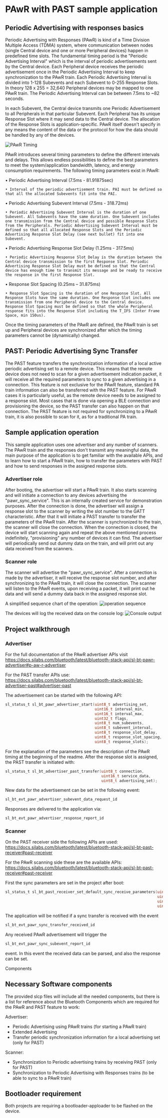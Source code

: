 # PAwR with PAST sample application

## Periodic Advertising with responses basics

Periodic Advertising with Responses (PAwR) is kind of a Time Division Multiple Access (TDMA) system, where communication between nodes (single Central device and one or more Peripheral devices) happen in predefined time slots. The fundamental timing period is the "Periodic Advertising Interval" which is the interval of periodic advertisements sent by the Central device. Each Peripheral device receives the periodic advertisement once in the Periodic Advertising Interval to keep synchronization to the PAwR train. Each Periodic Advertising Interval is divided into 1-128 Subevents and each Subevent to 0-255 Response Slots. In theory 128 x 255 = 32,640 Peripheral devices may be mapped to one PAwR train. The Periodic Advertising Interval can be between 7.5ms to ~82
seconds.

In each Subevent, the Central device transmits one Periodic Advertisement to all Peripherals in that particular Subevent. Each Peripheral has its unique Response Slot where it may send data to the Central device. The allocation of the Response Slots is application-specific. PAwR itself doesn't specify in any means the content of the data or the protocol for how the data should be handled by any of the devices.

![PAwR Timing](images/pawr_timing.png)

PAwR introduces several timing parameters to define the different intervals and delays. This allows endless possibilities to define the best parameters to meet the system/application bandwidth, latency, and energy consumption requirements.
The following timing parameters exist in PAwR:

• Periodic Advertising Interval (7.5ms - 81.91875sec)

    • Interval of the periodic advertisement train. PAI must be defined so that all the allocated Subevents fit into the PAI.

• Periodic Advertising Subevent Interval (7.5ms - 318.72ms)

    • Periodic Advertising Subevent Interval is the duration of one Subevent. All Subevents have the same duration. One Subevent includes one transmission from the Central device and possible Response Slots from the Peripherals. Periodic Advertising Subevent Interval must be defined so that all allocated Response Slots and the Periodic Advertising Response Slot Delay (see next bullet) fit into one Subevent.

• Periodic Advertising Response Slot Delay (1.25ms - 317.5ms)

    • Periodic Advertising Response Slot Delay is the duration between the Central device transmission to the first Response Slot. Periodic Advertising Response Slot Delay must be defined so that the Central device has enough time to transmit its message and be ready to receive the response in the first Response Slot.

• Response Slot Spacing (0.25ms – 31.875ms)

    • Response Slot Spacing is the duration of one Response Slot. All Response Slots have the same duration. One Response Slot includes one transmission from one Peripheral device to the Central device. Response Slot Spacing must be defined so that the whole Peripheral response fits into the Response Slot including the T_IFS (Inter Frame Space, min 150us).

Once the timing parameters of the PAwR are defined, the PAwR train is set up and Peripheral devices are synchronized after which the timing parameters cannot be (dynamically) changed.


## PAST: Periodic Advertising Sync Transfer

The PAST feature transfers the synchronization information of a local active periodic advertising set to a remote device. This means that the remote device does not need to scan for a given advertisement indication packet, it will receive all the required parameters to sync to a given advertising in a connection.
This feature is not exclusive for the PAwR feature, standard PA train information can also be transferred with the PAST feature. For PAwR cases it is particularly useful, as the remote device needs to be assigned to a response slot. Most cases that is done via opening a BLE connection and provisioning the device, so the PAST transfer can also happen on that connection. The PAST feature is not required for synchronizing to a PAwR train, it is also possible to scan for it, as for a traditional PA train.


## Sample application operation
This sample application uses one advertiser and any number of scanners. The PAwR train and the responses don't transmit any meaningful data, the main purpose of the application is to get familiar with the available APIs, and to learn how to start a PAwR train, how to transfer the parameters with PAST and how to send responses in the assigned response slots.

### Advertiser role
After booting, the advertiser will start a PAwR train. It also starts scanning and will initiate a connection to any devices advertising the "pawr_sync_service". This is an internally created service for demonstration purposes. After the connection is done, the advertiser will assign a response slot to the scanner by writing the slot number to the GATT characteristic. After that it will initiate a PAST transfer to transfer the parameters of the PAwR train. After the scanner is synchronized to the train, the scanner will close the connection. When the connection is closed, the device will start scanning again and repeat the above mentioned process indefinitely, "provisioning" any number of devices it can find.
The advertiser will periodically send out dummy data on the train, and will print out any data received from the scanners.

### Scanner role
The scanner will advertise the "pawr_sync_service". After a connection is made by the advertiser, it will receive the response slot number, and after synchronizing to the PAwR train, it will close the connection. The scanner will listen to the PAwR events, upon receiving a packet, it will print out he data and will send a dummy data back in the assigned response slot.

A simplified sequence chart of the operation:
![operation sequence](images/sequence.png)

The devices will log the received data on the console log:
![Console output](images/console_output.png)


## Project walkthrough
### Advertiser
For the full documentation of the PAwR advertiser APIs visit https://docs.silabs.com/bluetooth/latest/bluetooth-stack-api/sl-bt-pawr-advertiser#p-aw-r-advertiser

For the PAST transfer APIs use: https://docs.silabs.com/bluetooth/latest/bluetooth-stack-api/sl-bt-advertiser-past#advertiser-past


The advertisement can be started with the following API:
```C
sl_status_t sl_bt_pawr_advertiser_start(uint8_t advertising_set,
                                        uint16_t interval_min,
                                        uint16_t interval_max,
                                        uint32_t flags,
                                        uint8_t num_subevents,
                                        uint8_t subevent_interval,
                                        uint8_t response_slot_delay,
                                        uint8_t response_slot_spacing,
                                        uint8_t response_slots);
```
For the explanation of the parameters see the description of the PAwR timing at the beginning of the readme.
After the response slot is assigned, the PAST transfer is initiated with:

```C
sl_status_t sl_bt_advertiser_past_transfer(uint8_t connection,
                                           uint16_t service_data,
                                           uint8_t advertising_set);
```

New data for the advertisement can be set in the following event:
```C
sl_bt_evt_pawr_advertiser_subevent_data_request_id
```

Responses are delivered to the application via:
```C
sl_bt_evt_pawr_advertiser_response_report_id
```

### Scanner
On the PAST receiver side the following APIs are used:
https://docs.silabs.com/bluetooth/latest/bluetooth-stack-api/sl-bt-past-receiver#past-receiver

For the PAwR scanning side these are the available APIs:
https://docs.silabs.com/bluetooth/latest/bluetooth-stack-api/sl-bt-past-receiver#past-receiver

First the sync parameters are set in the project after boot:

```C
sl_status_t sl_bt_past_receiver_set_default_sync_receive_parameters(uint8_t mode,
                                                                    uint16_t skip,
                                                                    uint16_t timeout,
                                                                    uint8_t reporting_mode);


```

The application will be notified if a sync transfer is received with the event
```C
sl_bt_evt_pawr_sync_transfer_received_id
```
Any received PAwR advertisement will trigger the
```C
sl_bt_evt_pawr_sync_subevent_report_id
```

event. In this event the received data can be parsed, and also the response can be set.

Components

## Necessary Software components

The provided slcp files will include all the needed components, but there is a list for reference about the Bluetooth Components which are required for the PAwR and PAST feature to work:

Advertiser:

 - Periodic Advertising using PAwR trains (for starting a PAwR train)
 - Extended Advertising
 - Transfer periodic synchronization information for a local advertising set (only for PAST)

Scanner:

 - Synchronization to Periodic advertising trains by receiving PAST (only for PAST)
 - Synchronization to Periodic Advertising with Responses trains (to be able to sync to a PAwR train)

## Bootloader requirement
Both projects are requiring a bootloader-apploader to be flashed on the device.
